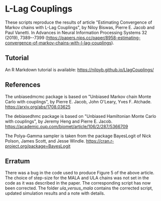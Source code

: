 L-Lag Couplings
===============

These scripts reproduce the results of article "Estimating Convergence of Markov chains with L-Lag Couplings", by Niloy Biswas, Pierre E. Jacob and Paul Vanetti. In Advances in Neural Information Processing Systems 32 (2019), 7389--7399 (https://papers.nips.cc/paper/8958-estimating-convergence-of-markov-chains-with-l-lag-couplings). 


## Tutorial
An R Markdown tutorial is available: https://niloyb.github.io/LlagCouplings/

## References
The unbiasedmcmc package is based on "Unbiased Markov chain Monte Carlo with couplings", by Pierre E. Jacob, John O'Leary, Yves F. Atchade. https://arxiv.org/abs/1708.03625

The debiasedhmc package is based on "Unbiased Hamiltonian Monte Carlo with couplings", by Jeremy Heng and Pierre E. Jacob. https://academic.oup.com/biomet/article/106/2/287/5366709

The Polya-Gamma sampler is taken from the package BayesLogit of Nick Polson, James Scott, and Jesse Windle. https://cran.r-project.org/package=BayesLogit

## Erratum
There was a bug in the code used to produce Figure 5 of the above article. The choice of step-size for the MALA and ULA chains was not set in the code as it was described in the paper. The corresponding script has now been corrected. The folder *ula_versus_mala* contains the corrected script, updated simulation results and a note with details.